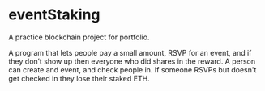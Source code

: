 # eventStaking
A practice blockchain project for portfolio.

A program that lets people pay a small amount, RSVP for an event, and if they don’t show up then everyone who did shares in the reward.
A person can create and event, and check people in. If someone RSVPs but doesn't get checked in they lose their staked ETH.
